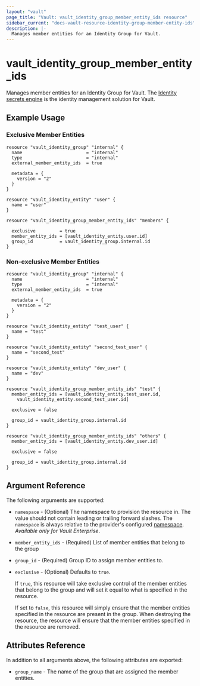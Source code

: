 ```yaml
---
layout: "vault"
page_title: "Vault: vault_identity_group_member_entity_ids resource"
sidebar_current: "docs-vault-resource-identity-group-member-entity-ids"
description: |-
  Manages member entities for an Identity Group for Vault.
---
```


# vault\_identity\_group\_member_entity_ids

Manages member entities for an Identity Group for Vault. The [Identity secrets engine](https://www.vaultproject.io/docs/secrets/identity/index.html) is the identity management solution for Vault.

## Example Usage

### Exclusive Member Entities

```hcl
resource "vault_identity_group" "internal" {
  name                        = "internal"
  type                        = "internal"
  external_member_entity_ids  = true

  metadata = {
    version = "2"
  }
}

resource "vault_identity_entity" "user" {
  name = "user"
}

resource "vault_identity_group_member_entity_ids" "members" {

  exclusive         = true
  member_entity_ids = [vault_identity_entity.user.id]
  group_id          = vault_identity_group.internal.id
}
```

### Non-exclusive Member Entities

```hcl
resource "vault_identity_group" "internal" {
  name                        = "internal"
  type                        = "internal"
  external_member_entity_ids  = true

  metadata = {
    version = "2"
  }
}

resource "vault_identity_entity" "test_user" {
  name = "test"
}

resource "vault_identity_entity" "second_test_user" {
  name = "second_test"
}

resource "vault_identity_entity" "dev_user" {
  name = "dev"
}

resource "vault_identity_group_member_entity_ids" "test" {
  member_entity_ids = [vault_identity_entity.test_user.id,
    vault_identity_entity.second_test_user.id]

  exclusive = false

  group_id = vault_identity_group.internal.id
}

resource "vault_identity_group_member_entity_ids" "others" {
  member_entity_ids = [vault_identity_entity.dev_user.id]

  exclusive = false

  group_id = vault_identity_group.internal.id
}
```

## Argument Reference

The following arguments are supported:

* `namespace` - (Optional) The namespace to provision the resource in.
  The value should not contain leading or trailing forward slashes.
  The `namespace` is always relative to the provider's configured [namespace](../index.html#namespace).
   *Available only for Vault Enterprise*.

* `member_entity_ids` - (Required) List of member entities that belong to the group

* `group_id` - (Required) Group ID to assign member entities to.

* `exclusive` - (Optional) Defaults to `true`.

    If `true`, this resource will take exclusive control of the member entities that belong to the group and will set it equal to what is specified in the resource.

    If set to `false`, this resource will simply ensure that the member entities specified in the resource are present in the group. When destroying the resource, the resource will ensure that the member entities specified in the resource are removed.

## Attributes Reference

In addition to all arguments above, the following attributes are exported:

* `group_name` - The name of the group that are assigned the member entities.

